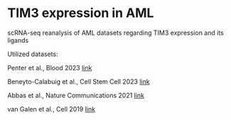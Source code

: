 # TIM3 expression in AML

scRNA-seq reanalysis of AML datasets regarding TIM3 expression and its ligands

Utilized datasets:

Penter et al., Blood 2023 [link](https://doi.org/10.1182/blood.2022018246)

Beneyto-Calabuig et al., Cell Stem Cell 2023 [link](https://doi.org/10.1016/j.stem.2023.04.001)

Abbas et al., Nature Communications 2021 [link](https://doi.org/10.1038/s41467-021-26282-z)

van Galen et al., Cell 2019 [link](https://doi.org/10.1016/j.cell.2019.01.031)

